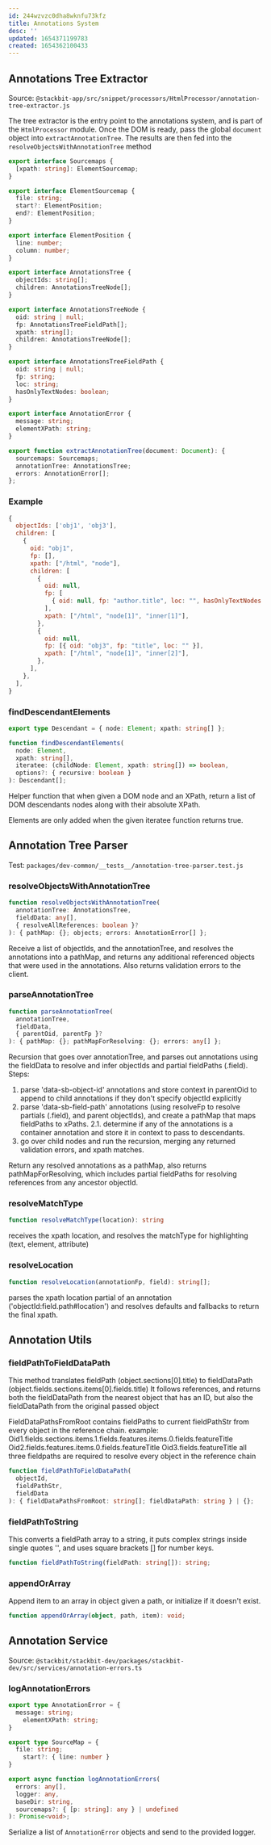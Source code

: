 ```yaml
---
id: 244wzvzc0dha8wknfu73kfz
title: Annotations System
desc: ''
updated: 1654371199783
created: 1654362100433
---
```



## Annotations Tree Extractor

Source: `@stackbit-app/src/snippet/processors/HtmlProcessor/annotation-tree-extractor.js`

The tree extractor is the entry point to the annotations system, and is part of the `HtmlProcessor` module. Once the DOM is ready, pass the global `document` object into `extractAnnotationTree`. The results are then fed into the `resolveObjectsWithAnnotationTree` method 

```ts
export interface Sourcemaps {
  [xpath: string]: ElementSourcemap;
}

export interface ElementSourcemap {
  file: string;
  start?: ElementPosition;
  end?: ElementPosition;
}

export interface ElementPosition {
  line: number;
  column: number;
}

export interface AnnotationsTree {
  objectIds: string[];
  children: AnnotationsTreeNode[];
}

export interface AnnotationsTreeNode {
  oid: string | null;
  fp: AnnotationsTreeFieldPath[];
  xpath: string[];
  children: AnnotationsTreeNode[];
}

export interface AnnotationsTreeFieldPath {
  oid: string | null;
  fp: string;
  loc: string;
  hasOnlyTextNodes: boolean;
}

export interface AnnotationError {
  message: string;
  elementXPath: string;
}

export function extractAnnotationTree(document: Document): {
  sourcemaps: Sourcemaps;
  annotationTree: AnnotationsTree;
  errors: AnnotationError[];
};
```

### Example

```js
{
  objectIds: ['obj1', 'obj3'],
  children: [
    {
      oid: "obj1",
      fp: [],
      xpath: ["/html", "node"],
      children: [
        {
          oid: null,
          fp: [
            { oid: null, fp: "author.title", loc: "", hasOnlyTextNodes: true },
          ],
          xpath: ["/html", "node[1]", "inner[1]"],
        },
        {
          oid: null,
          fp: [{ oid: "obj3", fp: "title", loc: "" }],
          xpath: ["/html", "node[1]", "inner[2]"],
        },
      ],
    },
  ],
}
```

### findDescendantElements

```ts
export type Descendant = { node: Element; xpath: string[] };

function findDescendantElements(
  node: Element,
  xpath: string[],
  iteratee: (childNode: Element, xpath: string[]) => boolean,
  options?: { recursive: boolean }
): Descendant[];
```

Helper function that when given a DOM node and an XPath, return a list of DOM descendants nodes along with their absolute XPath.

Elements are only added when the given iteratee function returns true.

## Annotation Tree Parser

Test: `packages/dev-common/__tests__/annotation-tree-parser.test.js`

### resolveObjectsWithAnnotationTree

```ts
function resolveObjectsWithAnnotationTree(
  annotationTree: AnnotationsTree,
  fieldData: any[],
  { resolveAllReferences: boolean }?
): { pathMap: {}; objects; errors: AnnotationError[] };
```

Receive a list of objectIds, and the annotationTree, and resolves the annotations into a pathMap, and returns any additional referenced objects that were used in the annotations. Also returns validation errors to the client.


### parseAnnotationTree

```ts
function parseAnnotationTree(
  annotationTree,
  fieldData,
  { parentOid, parentFp }?
): { pathMap: {}; pathMapForResolving: {}; errors: any[] };
```

Recursion that goes over annotationTree, and parses out annotations using the fieldData to resolve and infer objectIds and partial fieldPaths (.field).
Steps:

1. parse 'data-sb-object-id' annotations and store context in parentOid to append to child annotations if they don't specify objectId explicitly
2. parse 'data-sb-field-path' annotations (using resolveFp to resolve partials (.field), and parent objectIds), and create a pathMap that maps fieldPaths to xPaths.
2.1. determine if any of the annotations is a container annotation and store it in context to pass to descendants.
3. go over child nodes and run the recursion, merging any returned validation errors, and xpath matches.

Return any resolved annotations as a pathMap,
also returns pathMapForResolving, which includes partial fieldPaths for resolving references from any ancestor objectId.

### resolveMatchType


```ts
function resolveMatchType(location): string
```

receives the xpath location, and resolves the matchType for highlighting (text, element, attribute)

### resolveLocation


```ts
function resolveLocation(annotationFp, field): string[];
```

parses the xpath location partial of an annotation ('objectId:field.path#location') and resolves defaults and fallbacks to return the final xpath.

## Annotation Utils

### fieldPathToFieldDataPath

This method translates fieldPath (object.sections[0].title) to fieldDataPath (object.fields.sections.items[0].fields.title) It follows references, and returns both the fieldDataPath from the nearest object that has an ID, but also the fieldDataPath from the original passed object

FieldDataPathsFromRoot contains fieldPaths to current fieldPathStr from every object in the reference chain. example: Oid1.fields.sections.items.1.fields.features.items.0.fields.featureTitle Oid2.fields.features.items.0.fields.featureTitle Oid3.fields.featureTitle all three fieldpaths are required to resolve every object in the reference chain

```typescript
function fieldPathToFieldDataPath(
  objectId,
  fieldPathStr,
  fieldData
): { fieldDataPathsFromRoot: string[]; fieldDataPath: string } | {};
```

### fieldPathToString

This converts a fieldPath array to a string, it puts complex strings inside single quotes '', and uses square brackets [] for number keys.

```typescript
function fieldPathToString(fieldPath: string[]): string;
```

### appendOrArray

Append item to an array in object given a path, or initialize if it doesn't exist.

```typescript
function appendOrArray(object, path, item): void;
```

## Annotation Service

Source: `@stackbit/stackbit-dev/packages/stackbit-dev/src/services/annotation-errors.ts`

### logAnnotationErrors

```ts
export type AnnotationError = {
  message: string;
    elementXPath: string;
}

export type SourceMap = {
  file: string;
    start?: { line: number }
}

export async function logAnnotationErrors(
  errors: any[],
  logger: any,
  baseDir: string,
  sourcemaps?: { [p: string]: any } | undefined
): Promise<void>;
```

Serialize a list of `AnnotationError` objects and send to the provided logger.
